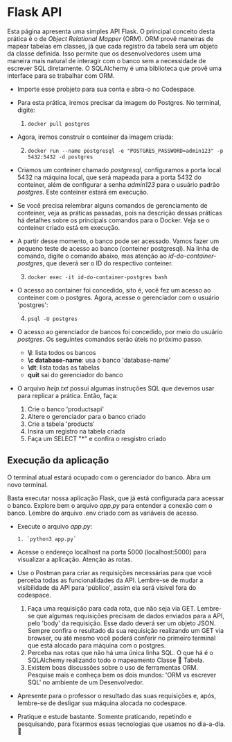 # Flask API

Esta página apresenta uma simples API Flask. O principal conceito desta prática é o de *Object Relational Mapper* (ORM). ORM provê maneiras de mapear tabelas em classes, já que cada registro da tabela será um objeto da classe definida. Isso permite que os desenvolvedores usem uma maneira mais natural de interagir com o banco sem a necessidade de escrever SQL diretamente. O SQLAlchemy é uma biblioteca que provê uma interface para se trabalhar com ORM.

- Importe esse probjeto para sua conta e abra-o no Codespace.

- Para esta prática, iremos precisar da imagem do Postgres. No terminal, digite:

   1. `docker pull postgres`

- Agora, iremos construir o conteiner da imagem criada:

   2. `docker run --name postgresql -e "POSTGRES_PASSWORD=admin123" -p 5432:5432 -d postgres`

- Criamos um conteiner chamado *postgresql*, configuramos a porta local 5432 na máquina local, que será mapeada para a porta 5432 do conteiner, além de configurar a senha *admin123* para o usuário padrão *postgres*. Este conteiner estará em execução.

- Se você precisa relembrar alguns comandos de gerenciamento de conteiner, veja as práticas passadas, pois na descrição dessas práticas há detalhes sobre os principais comandos para o Docker. Veja se o conteiner criado está em execução.

- A partir desse momento, o banco pode ser acessado. Vamos fazer um pequeno teste de acesso ao banco (conteiner postgresql). Na linha de comando, digite o comando abaixo, mas atenção ao *id-do-container-postgres*, que deverá ser o ID do respectivo conteiner.

   3. `docker exec -it id-do-container-postgres bash`

- O acesso ao container foi concedido, sito é, você fez um acesso ao conteiner com o postgres. Agora, acesse o gerenciador com o usuário 'postgres':

   4. `psql -U postgres`

- O acesso ao gerenciador de bancos foi concedido, por meio do usuário *postgres*. Os seguintes comandos serão úteis no próximo passo.
   - **\l**: lista todos os bancos
   - **\c database-name**: usa o banco 'database-name'
   - **\dt**: lista todas as tabelas
   - **quit** sai do gerenciador do banco

- O arquivo *help.txt* possui algumas instruções SQL que devemos usar para replicar a prática. Então, faça:

   1. Crie o banco 'productsapi'
   2. Altere o gerenciador para o banco criado
   3. Crie a tabela 'products'
   4. Insira um registro na tabela criada
   5. Faça um SELECT "*" e confira o resgistro criado

## Execução da aplicação

O terminal atual estará ocupado com o gerenciador do banco. Abra um novo terminal.

Basta executar nossa aplicação Flask, que já está configurada para acessar o banco. Explore bem o arquivo *app.py* para entender a conexão com o banco. Lembre do arquivo .env criado com as variáveis de acesso.

- Execute o arquivo *app.py*:

      1. `python3 app.py`

- Acesse o endereço localhost na porta 5000 (localhost:5000) para visualizar a aplicação. Atenção às rotas.

- Use o Postman para criar as requisições necessárias para que você perceba todas as funcionalidades da API. Lembre-se de mudar a visibilidade da API para 'público', assim ela será visível fora do codespace.

   1. Faça uma requisição para cada rota, que não seja via GET. Lembre-se que algumas requisições precisam de dados enviados para a API, pelo 'body' da requisição. Esse dado deverá ser um objeto JSON. Sempre confira o resultado da sua requisição realizando um GET via browser, ou até mesmo você poderá conferir no primeiro terminal que está alocado para máquina com o postgres.
   2. Perceba nas rotas que não há uma única linha SQL. O que há é o SQLAlchemy realizando todo o mapeamento Classe :arrows_counterclockwise: Tabela. 
   3. Existem boas discussões sobre o uso de ferramentas ORM. Pesquise mais e conheça bem os dois mundos: 'ORM vs escrever SQL' no ambiente de um Desenvolvedor.

- Apresente para o professor o resultado das suas requisições e, após, lembre-se de desligar sua máquina alocada no codespace.

- Pratique e estude bastante. Somente praticando, repetindo e pesquisando, para fixarmos essas tecnologias que usamos no dia-a-dia. :rocket: